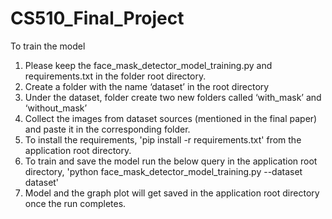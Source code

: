 # CS510_Final_Project

To train the model

1. Please keep the face_mask_detector_model_training.py and requirements.txt in the folder root directory.
2. Create a folder with the name ‘dataset’ in the root directory
3. Under the dataset, folder create two new folders called ‘with_mask’ and ‘without_mask’
4. Collect the images from dataset sources (mentioned in the final paper) and paste it in the corresponding folder.
5. To install the requirements, 'pip install -r requirements.txt' from the application root directory.
6. To train and save the model run the below query in the application root directory,
        'python face_mask_detector_model_training.py --dataset dataset'
7. Model and the graph plot will get saved in the application root directory once the run completes.

